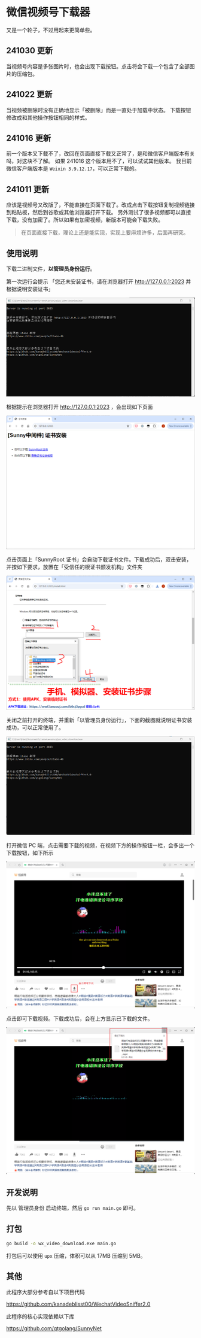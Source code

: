 # 微信视频号下载器

又是一个轮子，不过用起来更简单些。

## 241030 更新

当视频号内容是多张图片时，也会出现下载按钮。点击将会下载一个包含了全部图片的压缩包。

## 241022 更新

当视频被删除时没有正确地显示「被删除」而是一直处于加载中状态。
下载按钮修改成和其他操作按钮相同的样式。

## 241016 更新

前一个版本又下载不了，改回在页面直接下载又正常了，是和微信客户端版本有关吗，对这块不了解。
如果 241016 这个版本用不了，可以试试其他版本。
我目前微信客户端版本是 `Weixin 3.9.12.17`，可以正常下载的。

## 241011 更新

应该是视频号又改版了，不能直接在页面下载了。改成点击下载按钮复制视频链接到粘贴板，然后到谷歌或其他浏览器打开下载。
另外测试了很多视频都可以直接下载，没有加密了。所以如果有加密视频，新版本可能会下载失败。

> 在页面直接下载，理论上还是能实现，实现上要麻烦许多，后面再研究。

## 使用说明

下载二进制文件，**以管理员身份运行**。


第一次运行会提示 「您还未安装证书，请在浏览器打开 http://127.0.0.1:2023 并根据说明安装证书」

![首次打开](assets/screenshot3.png)


根据提示在浏览器打开 http://127.0.0.1:2023 ，会出现如下页面

![证书下载+说明](assets/screenshot4.png)


点击页面上「SunnyRoot 证书」会自动下载证书文件。下载成功后，双击安装，并按如下要求，放置在「受信任的根证书颁发机构」文件夹

![证书安装步骤](assets/screenshot6.png)


关闭之前打开的终端，并重新「以管理员身份运行」，下面的截图就说明证书安装成功，可以正常使用了。

![正常使用](assets/screenshot7.png)


打开微信 PC 端，点击需要下载的视频，在视频下方的操作按钮一栏，会多出一个下载按钮，如下所示

![视频下载按钮](assets/screenshot1.png)


点击即可下载视频。下载成功后，会在上方显示已下载的文件。

![视频下载成功](assets/screenshot2.png)

## 开发说明

先以 管理员身份 启动终端，然后 `go run main.go` 即可。

## 打包

```bash
go build -o wx_video_download.exe main.go
```

打包后可以使用 `upx` 压缩，体积可以从 17MB 压缩到 5MB。

## 其他

此程序大部分参考自以下项目代码

https://github.com/kanadeblisst00/WechatVideoSniffer2.0

此程序的核心实现依赖以下库

https://github.com/qtgolang/SunnyNet

